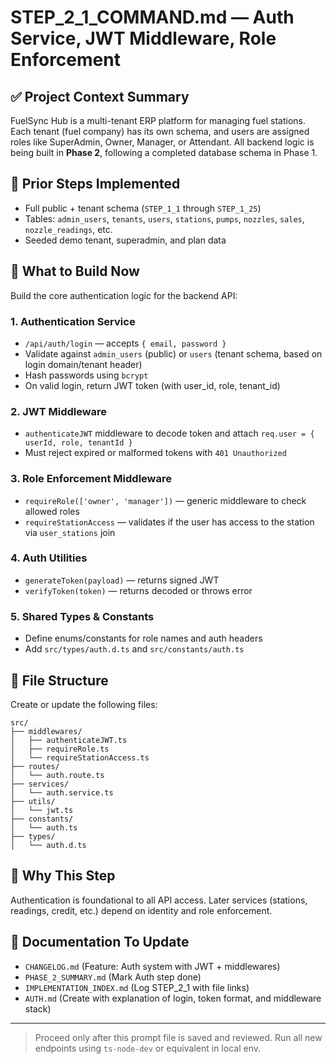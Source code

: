 # STEP\_2\_1\_COMMAND.md — Auth Service, JWT Middleware, Role Enforcement

## ✅ Project Context Summary

FuelSync Hub is a multi-tenant ERP platform for managing fuel stations. Each tenant (fuel company) has its own schema, and users are assigned roles like SuperAdmin, Owner, Manager, or Attendant. All backend logic is being built in **Phase 2**, following a completed database schema in Phase 1.

## 📌 Prior Steps Implemented

* Full public + tenant schema (`STEP_1_1` through `STEP_1_25`)
* Tables: `admin_users`, `tenants`, `users`, `stations`, `pumps`, `nozzles`, `sales`, `nozzle_readings`, etc.
* Seeded demo tenant, superadmin, and plan data

## 🚧 What to Build Now

Build the core authentication logic for the backend API:

### 1. Authentication Service

* `/api/auth/login` — accepts `{ email, password }`
* Validate against `admin_users` (public) or `users` (tenant schema, based on login domain/tenant header)
* Hash passwords using `bcrypt`
* On valid login, return JWT token (with user\_id, role, tenant\_id)

### 2. JWT Middleware

* `authenticateJWT` middleware to decode token and attach `req.user = { userId, role, tenantId }`
* Must reject expired or malformed tokens with `401 Unauthorized`

### 3. Role Enforcement Middleware

* `requireRole(['owner', 'manager'])` — generic middleware to check allowed roles
* `requireStationAccess` — validates if the user has access to the station via `user_stations` join

### 4. Auth Utilities

* `generateToken(payload)` — returns signed JWT
* `verifyToken(token)` — returns decoded or throws error

### 5. Shared Types & Constants

* Define enums/constants for role names and auth headers
* Add `src/types/auth.d.ts` and `src/constants/auth.ts`

## 📁 File Structure

Create or update the following files:

```
src/
├── middlewares/
│   ├── authenticateJWT.ts
│   ├── requireRole.ts
│   └── requireStationAccess.ts
├── routes/
│   └── auth.route.ts
├── services/
│   └── auth.service.ts
├── utils/
│   └── jwt.ts
├── constants/
│   └── auth.ts
├── types/
│   └── auth.d.ts
```

## 🧠 Why This Step

Authentication is foundational to all API access. Later services (stations, readings, credit, etc.) depend on identity and role enforcement.

## 🧾 Documentation To Update

* `CHANGELOG.md` (Feature: Auth system with JWT + middlewares)
* `PHASE_2_SUMMARY.md` (Mark Auth step done)
* `IMPLEMENTATION_INDEX.md` (Log STEP\_2\_1 with file links)
* `AUTH.md` (Create with explanation of login, token format, and middleware stack)

---

> Proceed only after this prompt file is saved and reviewed. Run all new endpoints using `ts-node-dev` or equivalent in local env.
